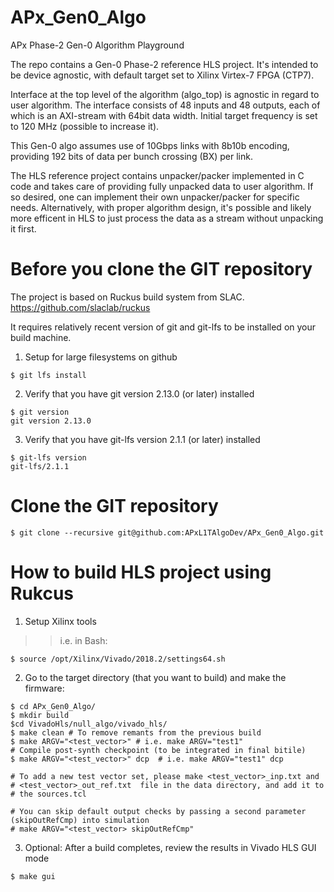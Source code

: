 # APx_Gen0_Algo
APx Phase-2 Gen-0 Algorithm Playground

The repo contains a Gen-0 Phase-2 reference HLS project. It's intended to be 
device agnostic, with default target set to Xilinx Virtex-7 FPGA (CTP7).

Interface at the top level of the algorithm (algo_top) is agnostic in regard 
to user algorithm. The interface consists of 48 inputs and 48 outputs, each of
which is an AXI-stream with 64bit data width. Initial target frequency is set
to 120 MHz (possible to increase it).

This Gen-0 algo assumes use of 10Gbps links with 8b10b encoding, providing 
192 bits of data per bunch crossing (BX) per link.

The HLS reference project contains unpacker/packer implemented in C code and 
takes care of providing fully unpacked data to user algorithm. If so desired,
one can implement their own unpacker/packer for specific needs. Alternatively,
with proper algorithm design, it's possible and likely more efficent in HLS
to just process the data as a stream without unpacking it first. 

# Before you clone the GIT repository

The project is based on Ruckus build system from SLAC.
https://github.com/slaclab/ruckus

It requires relatively recent version of git and git-lfs to be installed on your
build machine.

1) Setup for large filesystems on github

```
$ git lfs install
```

2) Verify that you have git version 2.13.0 (or later) installed 

```
$ git version
git version 2.13.0
```

3) Verify that you have git-lfs version 2.1.1 (or later) installed 

```
$ git-lfs version
git-lfs/2.1.1
```

# Clone the GIT repository

```
$ git clone --recursive git@github.com:APxL1TAlgoDev/APx_Gen0_Algo.git
```

# How to build HLS project using Rukcus 

1) Setup Xilinx tools 


>> i.e. in Bash:    
```
$ source /opt/Xilinx/Vivado/2018.2/settings64.sh
```

2) Go to the target directory (that you want to build) and make the firmware:

```
$ cd APx_Gen0_Algo/
$ mkdir build
$cd VivadoHls/null_algo/vivado_hls/
$ make clean # To remove remants from the previous build 
$ make ARGV="<test_vector>" # i.e. make ARGV="test1"
# Compile post-synth checkpoint (to be integrated in final bitile)
$ make ARGV="<test_vector>" dcp  # i.e. make ARGV="test1" dcp

# To add a new test vector set, please make <test_vector>_inp.txt and 
# <test_vector>_out_ref.txt  file in the data directory, and add it to 
# the sources.tcl

# You can skip default output checks by passing a second parameter (skipOutRefCmp) into simulation
# make ARGV="<test_vector> skipOutRefCmp" 

```

3) Optional: After a build completes, review the results in Vivado HLS GUI mode
```
$ make gui
```


